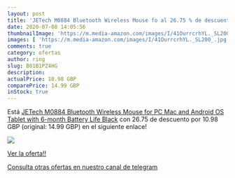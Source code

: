 ```yaml
---
layout: post
title: 'JETech M0884 Bluetooth Wireless Mouse fo al 26.75 % de descuento'
date: 2020-07-08 14:05:56
thumbnailImage: 'https://m.media-amazon.com/images/I/41OurrcrhYL._SL200_.jpg'
images: [ 'https://m.media-amazon.com/images/I/41OurrcrhYL._SL200_.jpg' ]
comments: true
category: ofertas
author: ring
slug: B01B1PZ4HG
description:
actualPrice: 10.98 GBP
comparePrice: 14.99 GBP
inStock: true
---
```


Está [JETech M0884 Bluetooth Wireless Mouse for PC  Mac  and Android OS Tablet with 6-month Battery Life  Black](https://www.amazon.com/dp/B01B1PZ4HG/?tag=redken08-20) con 26.75 de descuento por 10.98 GBP (original: 14.99 GBP) en el siguiente enlace!

[![](https://m.media-amazon.com/images/I/41OurrcrhYL._SL200_.jpg)](https://www.amazon.com/dp/B01B1PZ4HG/?tag=redken08-20)

[Ver la oferta!!](https://www.amazon.com/dp/B01B1PZ4HG/?tag=redken08-20)

[Consulta otras ofertas en nuestro canal de telegram](https://t.me/s/ofertas25)
